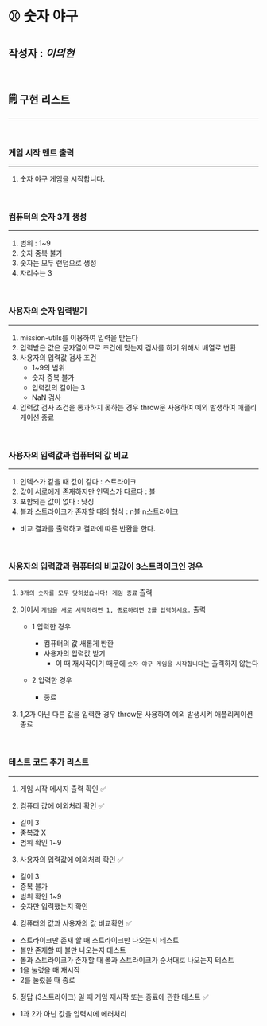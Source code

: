 # ⚾️ 숫자 야구

## 작성자 : _이의현_

<br>
   
## 🗒 구현 리스트
---
<br>

### **게임 시작 멘트 출력**

---

1.  숫자 야구 게임을 시작합니다.

<br>

### **컴퓨터의 숫자 3개 생성**

---

1. 범위 : 1~9
2. 숫자 중복 불가
3. 숫자는 모두 랜덤으로 생성
4. 자리수는 3

<br>

### **사용자의 숫자 입력받기**

---

1. mission-utils를 이용하여 입력을 받는다
2. 입력받은 값은 문자열이므로 조건에 맞는지 검사를 하기 위해서 배열로 변환
3. 사용자의 입력값 검사 조건
   - 1~9의 범위
   - 숫자 중복 불가
   - 입력값의 길이는 3
   - NaN 검사
4. 입력값 검사 조건을 통과하지 못하는 경우 throw문 사용하여 예외 발생하여 애플리케이션 종료

<br>

### **사용자의 입력값과 컴퓨터의 값 비교**

---

1. 인덱스가 같을 때 값이 같다 : 스트라이크
2. 값이 서로에게 존재하지만 인덱스가 다르다 : 볼
3. 포함되는 값이 없다 : 낫싱
4. 볼과 스트라이크가 존재할 때의 형식 : n볼 n스트라이크

- 비교 결과를 출력하고 결과에 따른 반환을 한다.

<br>

### **사용자의 입력값과 컴퓨터의 비교값이 3스트라이크인 경우**

---

1. `3개의 숫자를 모두 맞히셨습니다! 게임 종료` 출력
2. 이어서 `게임을 새로 시작하려면 1, 종료하려면 2를 입력하세요.` 출력

   - 1 입력한 경우

     - 컴퓨터의 값 새롭게 반환
     - 사용자의 입력값 받기
       - 이 때 재시작이기 때문에 `숫자 야구 게임을 시작합니다`는 출력하지 않는다

   - 2 입력한 경우
     - 종료

3. 1,2가 아닌 다른 값을 입력한 경우 throw문 사용하여 예외 발생시켜 애플리케이션 종료

<br>

### **테스트 코드 추가 리스트**

---

1. 게임 시작 메시지 출력 확인 ✅

2. 컴퓨터 값에 예외처리 확인 ✅

- 길이 3
- 중복값 X
- 범위 확인 1~9

3. 사용자의 입력값에 예외처리 확인 ✅

- 길이 3
- 중복 불가
- 범위 확인 1~9
- 숫자만 입력했는지 확인

4. 컴퓨터의 값과 사용자의 값 비교확인 ✅

- 스트라이크만 존재 할 때 스트라이크만 나오는지 테스트
- 볼만 존재할 때 볼만 나오는지 테스트
- 볼과 스트라이크가 존재할 때 볼과 스트라이크가 순서대로 나오는지 테스트
- 1을 눌렀을 때 재시작
- 2를 눌렀을 때 종료

5. 정답 (3스트라이크) 일 때 게임 재시작 또는 종료에 관한 테스트 ✅

- 1과 2가 아닌 값을 입력시에 에러처리
